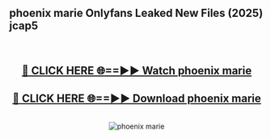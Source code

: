 <h2>phoenix marie Onlyfans Leaked New Files (2025) jcap5</h2>
<br>
<div align="center">
<h2><a href="https://mediafiles.top/phoenix_marie&ref=git" rel="nofollow">🔴 CLICK HERE 🌐==►► Watch phoenix marie</a></h2>
<h2><a href="https://mediafiles.top/phoenix_marie&ref=git" rel="nofollow">🔴 CLICK HERE 🌐==►► Download phoenix marie</a></h2>
<br>
<a href="https://mediafiles.top/phoenix_marie&ref=git" rel="nofollow" data-target="animated-image.originalLink"><img src="https://i.ibb.co.com/xMMVF88/686577567.gif" alt="phoenix marie" style="max-width: 100%; display: inline-block;" data-target="animated-image.originalImage"></a>
</div>
<br>
<br>